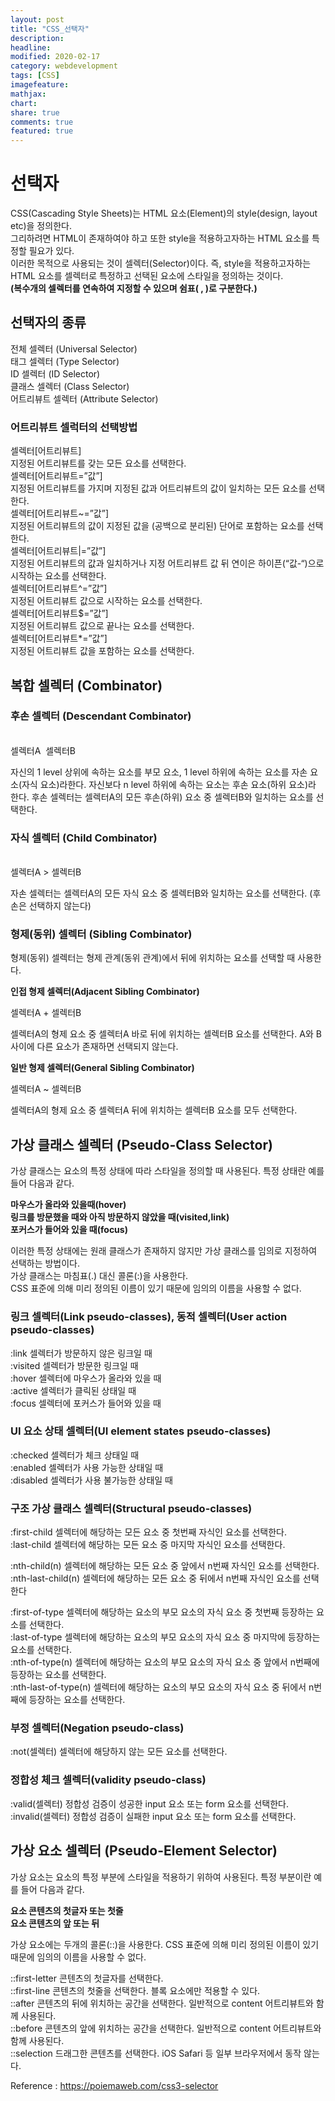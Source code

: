 ```yaml
---
layout: post
title: "CSS_선택자"
description:
headline:
modified: 2020-02-17
category: webdevelopment
tags: [CSS]
imagefeature:
mathjax:
chart:
share: true
comments: true
featured: true
---
```


# 선택자

CSS(Cascading Style Sheets)는 HTML 요소(Element)의 style(design, layout etc)을 정의한다.  
그리하려면 HTML이 존재하여야 하고 또한 style을 적용하고자하는 HTML 요소를 특정할 필요가 있다.  
이러한 목적으로 사용되는 것이 셀렉터(Selector)이다. 즉, style을 적용하고자하는 HTML 요소를 셀렉터로 특정하고 선택된 요소에 스타일을 정의하는 것이다.  
**(복수개의 셀렉터를 연속하여 지정할 수 있으며 쉼표( , )로 구분한다.)**

## 선택자의 종류

<span class="orange">전체 셀렉터 (Universal Selector)</span>  
<span class="orange">태그 셀렉터 (Type Selector)</span>  
<span class="orange">ID 셀렉터 (ID Selector)</span>  
<span class="orange">클래스 셀렉터 (Class Selector)</span>  
<span class="orange">어트리뷰트 셀렉터 (Attribute Selector)</span>

### 어트리뷰트 셀럭터의 선택방법

<span class="gray">셀렉터[어트리뷰트]</span>  
지정된 어트리뷰트를 갖는 모든 요소를 선택한다.  
<span class="gray">셀렉터[어트리뷰트=”값”]</span>  
지정된 어트리뷰트를 가지며 지정된 값과 어트리뷰트의 값이 일치하는 모든 요소를 선택한다.  
<span class="gray">셀렉터[어트리뷰트~=”값”]</span>  
지정된 어트리뷰트의 값이 지정된 값을 (공백으로 분리된) 단어로 포함하는 요소를 선택한다.  
<span class="gray">셀렉터[어트리뷰트|=”값”]</span>  
지정된 어트리뷰트의 값과 일치하거나 지정 어트리뷰트 값 뒤 연이은 하이픈(“값-“)으로 시작하는 요소를 선택한다.  
<span class="gray">셀렉터[어트리뷰트^=”값”]</span>  
지정된 어트리뷰트 값으로 시작하는 요소를 선택한다.  
<span class="gray">셀렉터[어트리뷰트$=”값”]</span>  
지정된 어트리뷰트 값으로 끝나는 요소를 선택한다.  
<span class="gray">셀렉터[어트리뷰트*=”값”]</span>  
지정된 어트리뷰트 값을 포함하는 요소를 선택한다.

## 복합 셀렉터 (Combinator)

### 후손 셀렉터 (Descendant Combinator)

<br>
<span class="blackbox">셀렉터A &nbsp;셀렉터B</span>

자신의 1 level 상위에 속하는 요소를 부모 요소, 1 level 하위에 속하는 요소를 자손 요소(자식 요소)라한다.
자신보다 n level 하위에 속하는 요소는 후손 요소(하위 요소)라 한다.
후손 셀렉터는 셀렉터A의 모든 후손(하위) 요소 중 셀렉터B와 일치하는 요소를 선택한다.

### 자식 셀렉터 (Child Combinator)

<br>
<span class="blackbox">셀렉터A > 셀렉터B</span>

자손 셀렉터는 셀렉터A의 모든 자식 요소 중 셀렉터B와 일치하는 요소를 선택한다. (후손은 선택하지 않는다)

### 형제(동위) 셀렉터 (Sibling Combinator)

형제(동위) 셀렉터는 형제 관계(동위 관계)에서 뒤에 위치하는 요소를 선택할 때 사용한다.

**인접 형제 셀렉터(Adjacent Sibling Combinator)**

<span class="blackbox">셀렉터A + 셀렉터B</span>

셀렉터A의 형제 요소 중 셀렉터A 바로 뒤에 위치하는 셀렉터B 요소를 선택한다. A와 B 사이에 다른 요소가 존재하면 선택되지 않는다.

**일반 형제 셀렉터(General Sibling Combinator)**

<span class="blackbox">셀렉터A ~ 셀렉터B</span>

셀렉터A의 형제 요소 중 셀렉터A 뒤에 위치하는 셀렉터B 요소를 모두 선택한다.

## 가상 클래스 셀렉터 (Pseudo-Class Selector)

가상 클래스는 요소의 특정 상태에 따라 스타일을 정의할 때 사용된다. 특정 상태란 예를 들어 다음과 같다.

**마우스가 올라와 있을때(hover)**  
**링크를 방문했을 때와 아직 방문하지 않았을 때(visited,link)**  
**포커스가 들어와 있을 때(focus)**

이러한 특정 상태에는 원래 클래스가 존재하지 않지만 가상 클래스를 임의로 지정하여 선택하는 방법이다.  
가상 클래스는 마침표(.) 대신 콜론(:)을 사용한다.  
CSS 표준에 의해 미리 정의된 이름이 있기 때문에 임의의 이름을 사용할 수 없다.

### 링크 셀렉터(Link pseudo-classes), 동적 셀렉터(User action pseudo-classes)

<span class="gray">:link</span> 셀렉터가 방문하지 않은 링크일 때  
<span class="gray">:visited</span> 셀렉터가 방문한 링크일 때  
<span class="gray">:hover</span> 셀렉터에 마우스가 올라와 있을 때  
<span class="gray">:active</span> 셀렉터가 클릭된 상태일 때  
<span class="gray">:focus</span> 셀렉터에 포커스가 들어와 있을 때

### UI 요소 상태 셀렉터(UI element states pseudo-classes)

<span class="gray">:checked</span> 셀렉터가 체크 상태일 때  
<span class="gray">:enabled</span> 셀렉터가 사용 가능한 상태일 때  
<span class="gray">:disabled</span> 셀렉터가 사용 불가능한 상태일 때

### 구조 가상 클래스 셀렉터(Structural pseudo-classes)

<span class="gray">:first-child</span> 셀렉터에 해당하는 모든 요소 중 첫번째 자식인 요소를 선택한다.  
<span class="gray">:last-child</span> 셀렉터에 해당하는 모든 요소 중 마지막 자식인 요소를 선택한다.

<span class="gray">:nth-child(n)</span> 셀렉터에 해당하는 모든 요소 중 앞에서 n번째 자식인 요소를 선택한다.  
<span class="gray">:nth-last-child(n)</span> 셀렉터에 해당하는 모든 요소 중 뒤에서 n번째 자식인 요소를 선택한다

<span class="gray">:first-of-type</span> 셀렉터에 해당하는 요소의 부모 요소의 자식 요소 중 첫번째 등장하는 요소를 선택한다.  
<span class="gray">:last-of-type</span> 셀렉터에 해당하는 요소의 부모 요소의 자식 요소 중 마지막에 등장하는 요소를 선택한다.  
<span class="gray">:nth-of-type(n)</span> 셀렉터에 해당하는 요소의 부모 요소의 자식 요소 중 앞에서 n번째에 등장하는 요소를 선택한다.  
<span class="gray">:nth-last-of-type(n)</span> 셀렉터에 해당하는 요소의 부모 요소의 자식 요소 중 뒤에서 n번째에 등장하는 요소를 선택한다.

### 부정 셀렉터(Negation pseudo-class)

<span class="gray">:not(셀렉터)</span> 셀렉터에 해당하지 않는 모든 요소를 선택한다.

### 정합성 체크 셀렉터(validity pseudo-class)

<span class="gray">:valid(셀렉터)</span> 정합성 검증이 성공한 input 요소 또는 form 요소를 선택한다.  
<span class="gray">:invalid(셀렉터)</span> 정합성 검증이 실패한 input 요소 또는 form 요소를 선택한다.

## 가상 요소 셀렉터 (Pseudo-Element Selector)

가상 요소는 요소의 특정 부분에 스타일을 적용하기 위하여 사용된다. 특정 부분이란 예를 들어 다음과 같다.

**요소 콘텐츠의 첫글자 또는 첫줄**  
**요소 콘텐츠의 앞 또는 뒤**

가상 요소에는 두개의 콜론(::)을 사용한다. CSS 표준에 의해 미리 정의된 이름이 있기 때문에 임의의 이름을 사용할 수 없다.

<span class="gray">::first-letter</span> 콘텐츠의 첫글자를 선택한다.  
<span class="gray">::first-line</span> 콘텐츠의 첫줄을 선택한다. 블록 요소에만 적용할 수 있다.  
<span class="gray">::after</span> 콘텐츠의 뒤에 위치하는 공간을 선택한다. 일반적으로 content 어트리뷰트와 함께 사용된다.  
<span class="gray">::before</span> 콘텐츠의 앞에 위치하는 공간을 선택한다. 일반적으로 content 어트리뷰트와 함께 사용된다.  
<span class="gray">::selection</span> 드래그한 콘텐츠를 선택한다. iOS Safari 등 일부 브라우저에서 동작 않는다.

Reference : https://poiemaweb.com/css3-selector
